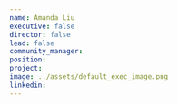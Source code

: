 ```yaml
---
name: Amanda Liu
executive: false
director: false
lead: false
community_manager:   
position:  
project:  
image: ../assets/default_exec_image.png
linkedin: 
---
```

